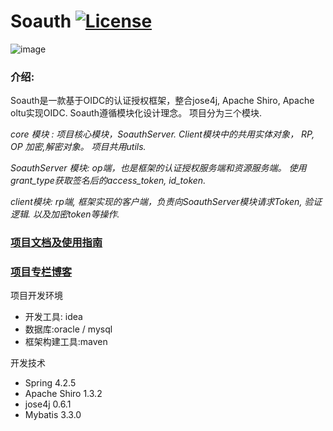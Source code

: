 # Soauth  [![License](https://img.shields.io/hexpm/l/plug.svg)](https://github.com/apereo/cas/blob/master/LICENSE)


![image](https://github.com/zhoujie123/Soauth/blob/master/SoauthServer/src/test/resources/image/DAMWENG.jpg)

### 介绍:
Soauth是一款基于OIDC的认证授权框架，整合jose4j, Apache Shiro, Apache oltu实现OIDC.  Soauth遵循模块化设计理念。 项目分为三个模块.

*core 模块 : 项目核心模块，SoauthServer. Client模块中的共用实体对象， RP, OP 加密,解密对象。 项目共用utils.*

*SoauthServer 模块:  op端，也是框架的认证授权服务端和资源服务端。 使用grant_type获取签名后的access_token, id_token.*

*client模块: rp端, 框架实现的客户端，负责向SoauthServer模块请求Token, 验证逻辑. 以及加密token等操作.*

### [项目文档及使用指南](https://github.com/zhoujie123/Soauth/wiki)

### [项目专栏博客](http://blog.csdn.net/column/details/18854.html)

项目开发环境<br />
* 开发工具: idea <br/>  
* 数据库:oracle / mysql <br/> 
* 框架构建工具:maven<br/>
 
 开发技术 <br/> 
 * Spring 4.2.5  <br /> 
 * Apache Shiro 1.3.2 <br/> 
 * jose4j 0.6.1 <br/> 
 * Mybatis 3.3.0<br/>
